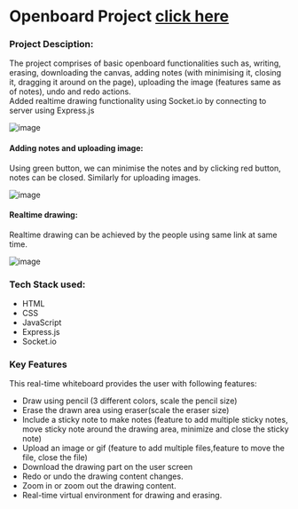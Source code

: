 # Openboard Project [click here](https://realtime-opeboard-nws.onrender.com/)

### Project Desciption:
The project comprises of basic openboard functionalities such as, writing, erasing, downloading the canvas, adding notes (with minimising it, closing it, dragging it around on the page), uploading the image (features same as of notes), undo and redo actions. <br>
Added realtime drawing functionality using Socket.io by connecting to server using Express.js

![image](https://github.com/Ajaydeep123/Realtime_openBoard_app/assets/49810031/934a70b7-ca83-43d4-99f7-1fee36460284)

#### Adding notes and uploading image:
Using green button, we can minimise the notes and by clicking red button, notes can be closed. Similarly for uploading images. <br>

![image](https://github.com/Ajaydeep123/Realtime_openBoard_app/assets/49810031/55843dbf-558d-420e-85a2-a02048f29936)


#### Realtime drawing:
Realtime drawing can be achieved by the people using same link at same time.

![image](https://github.com/Ajaydeep123/Realtime_openBoard_app/assets/49810031/48fd3651-37a3-4206-ba54-af8bbd3db619)

### Tech Stack used:
- HTML
- CSS
- JavaScript
- Express.js 
- Socket.io
### Key Features
This real-time whiteboard provides the user with following features:

- Draw using pencil (3 different colors, scale the pencil size)
- Erase the drawn area using eraser(scale the eraser size)
- Include a sticky note to make notes (feature to add multiple sticky notes, move sticky note around the drawing area, minimize and close the sticky note)
- Upload an image or gif (feature to add multiple files,feature to move the file, close the file)
- Download the drawing part on the user screen
- Redo or undo the drawing content changes.
- Zoom in or zoom out the drawing content.
- Real-time virtual environment for drawing and erasing.
